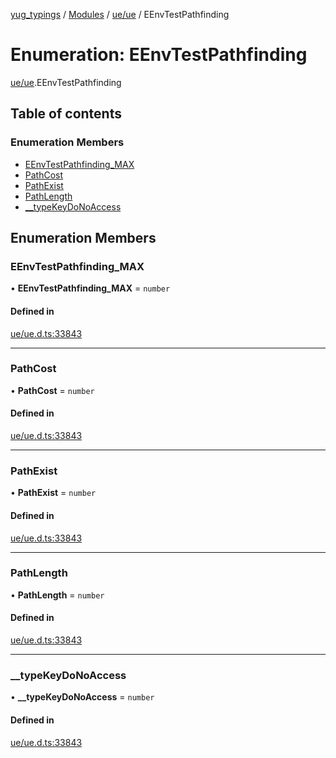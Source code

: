 [yug_typings](../README.md) / [Modules](../modules.md) / [ue/ue](../modules/ue_ue.md) / EEnvTestPathfinding

# Enumeration: EEnvTestPathfinding

[ue/ue](../modules/ue_ue.md).EEnvTestPathfinding

## Table of contents

### Enumeration Members

- [EEnvTestPathfinding\_MAX](ue_ue.EEnvTestPathfinding.md#eenvtestpathfinding_max)
- [PathCost](ue_ue.EEnvTestPathfinding.md#pathcost)
- [PathExist](ue_ue.EEnvTestPathfinding.md#pathexist)
- [PathLength](ue_ue.EEnvTestPathfinding.md#pathlength)
- [\_\_typeKeyDoNoAccess](ue_ue.EEnvTestPathfinding.md#__typekeydonoaccess)

## Enumeration Members

### EEnvTestPathfinding\_MAX

• **EEnvTestPathfinding\_MAX** = `number`

#### Defined in

[ue/ue.d.ts:33843](https://github.com/YugMetaverse/yug_typings/blob/25cad34/ue/ue.d.ts#L33843)

___

### PathCost

• **PathCost** = `number`

#### Defined in

[ue/ue.d.ts:33843](https://github.com/YugMetaverse/yug_typings/blob/25cad34/ue/ue.d.ts#L33843)

___

### PathExist

• **PathExist** = `number`

#### Defined in

[ue/ue.d.ts:33843](https://github.com/YugMetaverse/yug_typings/blob/25cad34/ue/ue.d.ts#L33843)

___

### PathLength

• **PathLength** = `number`

#### Defined in

[ue/ue.d.ts:33843](https://github.com/YugMetaverse/yug_typings/blob/25cad34/ue/ue.d.ts#L33843)

___

### \_\_typeKeyDoNoAccess

• **\_\_typeKeyDoNoAccess** = `number`

#### Defined in

[ue/ue.d.ts:33843](https://github.com/YugMetaverse/yug_typings/blob/25cad34/ue/ue.d.ts#L33843)
